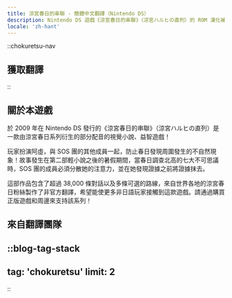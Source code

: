 ```yaml
---
title: 涼宮春日的串聯 - 簡體中文翻譯（Nintendo DS）
description: Nintendo DS 遊戲《涼宮春日的串聯》（涼宮ハルヒの直列）的 ROM 漢化補丁
locale: 'zh-hant'
---
```


::chokuretsu-nav
## 獲取翻譯
::

## 關於本遊戲
於 2009 年在 Nintendo DS 發行的《涼宮春日的串聯》（涼宮ハルヒの直列）是一款由涼宮春日系列衍生的部分配音的視覺小說、益智遊戲！

玩家扮演阿虛，與 SOS 團的其他成員一起，防止春日發現周圍發生的不自然現象！故事發生在第二部輕小說之後的暑假期間，當春日調查北高的七大不可思議時，SOS 團的成員必須分散她的注意力，並在她發現證據之前將證據抹去。

這部作品包含了超過 38,000 條對話以及多條可選的路線，來自世界各地的涼宮春日粉絲製作了非官方翻譯，希望能使更多非日語玩家接觸到這款遊戲。請通過購買正版遊戲和周邊來支持該系列！

## 來自翻譯團隊
::blog-tag-stack
---
tag: 'chokuretsu'
limit: 2
---
::